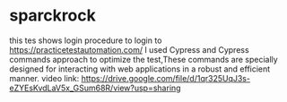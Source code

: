 # sparckrock

this tes shows login procedure to login to https://practicetestautomation.com/
I used Cypress and Cypress commands approach to optimize the test,These commands are specially designed for interacting with web applications in a robust and efficient manner.
video link: https://drive.google.com/file/d/1qr325UqJ3s-eZYEsKvdLaV5x_GSum68R/view?usp=sharing
